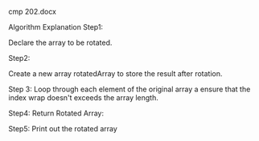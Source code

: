 cmp 202.docx


Algorithm Explanation
Step1:

Declare the array to be rotated.

Step2: 

 Create a new array rotatedArray to store the result after rotation.

Step 3:
Loop through each element of the original array a ensure that the index wrap doesn't exceeds the array length.

Step4:
Return Rotated Array:



Step5:
Print out the rotated array 
